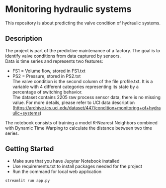 # Monitoring hydraulic systems
This repository is about predicting the valve condition of hydraulic systems.

## Description
The project is part of the predictive maintenance of a factory. The goal is to identify valve conditions from data captured by sensors. <br>
Data is time series and represents two features: 
* FS1 = Volume flow, stored in FS1.txt
* PS2 = Pressure, stored in PS2.txt <br>
The valve condition is the second column of the file profile.txt. It is a variable with 4 different categories representing its state by a percentage of switching behavior.<br> 
The dataset contains 2205 raw process sensor data, there is no missing value.
For more details, please refer to UCI data description (https://archive.ics.uci.edu/dataset/447/condition+monitoring+of+hydraulic+systems)

The notebook consists of training a model K-Nearest Neighbors combined with Dynamic Time Warping to calculate the distance between two time series.

## Getting Started
* Make sure that you have Jupyter Notebook installed 
* Use requirements.txt to install packages needed for the project
* Run the command for local web application 
```
streamlit run app.py
```
